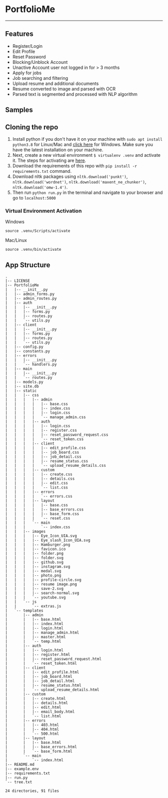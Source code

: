 # PortfolioMe

---

## Features

- Register/Login
- Edit Profile
- Reset Password
- Blocking/Unblock Account
- Unactive Account user not logged in for > 3 months
- Apply for jobs
- Job searching and filtering
- Upload resume and additional documents
- Resume converted to image and parsed with OCR
- Parsed text is segmented and processed with NLP algorithm

## Samples

## Cloning the repo

1. Install python if you don't have it on your machine with `sudo apt install python3.8` for Linux/Mac and [click here](https://www.python.org/downloads/) for Windows. Make sure you have the latest installation on your machine.
2. Next, create a new virtual environment `$ virtualenv .venv` and activate it. The steps for activating are [here](#virtual-environment-activation).
3. Download the requirements of this repo with `pip install -r requirements.txt` command.
4. Download nltk packages using `nltk.download('punkt')`, `nltk.download('wordnet')`, `nltk.download('maxent_ne_chunker')`, `nltk.download('omw-1.4')`.
5. Then run `python run.py` in the terminal and navigate to your browser and go to `localhost:5000`

### Virtual Environment Activation

Windows

```console
source .venv/Scripts/activate
```

Mac/Linux

```console
source .venv/bin/activate
```

## App Structure

```text
.
|-- LICENSE
|-- PortfolioMe
|   |-- __init__.py
|   |-- admin_forms.py
|   |-- admin_routes.py
|   |-- auth
|   |   |-- __init__.py
|   |   |-- forms.py
|   |   |-- routes.py
|   |   `-- utils.py
|   |-- client
|   |   |-- __init__.py
|   |   |-- forms.py
|   |   |-- routes.py
|   |   `-- utils.py
|   |-- config.py
|   |-- constants.py
|   |-- errors
|   |   |-- __init__.py
|   |   `-- handlers.py
|   |-- main
|   |   |-- __init__.py
|   |   `-- routes.py
|   |-- models.py
|   |-- site.db
|   |-- static
|   |   |-- css
|   |   |   |-- admin
|   |   |   |   |-- base.css
|   |   |   |   |-- index.css
|   |   |   |   |-- login.css
|   |   |   |   `-- manage_admin.css
|   |   |   |-- auth
|   |   |   |   |-- login.css
|   |   |   |   |-- register.css
|   |   |   |   |-- reset_password_request.css
|   |   |   |   `-- reset_token.css
|   |   |   |-- client
|   |   |   |   |-- edit_profile.css
|   |   |   |   |-- job_board.css
|   |   |   |   |-- job_detail.css
|   |   |   |   |-- resume_status.css
|   |   |   |   `-- upload_resume_details.css
|   |   |   |-- custom
|   |   |   |   |-- create.css
|   |   |   |   |-- details.css
|   |   |   |   |-- edit.css
|   |   |   |   `-- list.css
|   |   |   |-- errors
|   |   |   |   `-- errors.css
|   |   |   |-- layout
|   |   |   |   |-- base.css
|   |   |   |   |-- base_errors.css
|   |   |   |   |-- base_form.css
|   |   |   |   `-- reset.css
|   |   |   `-- main
|   |   |       `-- index.css
|   |   |-- images
|   |   |   |-- Eye_Icon_UIA.svg
|   |   |   |-- Eye_slash_Icon_UIA.svg
|   |   |   |-- Hamburger.png
|   |   |   |-- favicon.ico
|   |   |   |-- folder.png
|   |   |   |-- folder.svg
|   |   |   |-- github.svg
|   |   |   |-- instagram.svg
|   |   |   |-- medal.svg
|   |   |   |-- photo.png
|   |   |   |-- profile-circle.svg
|   |   |   |-- resume image.png
|   |   |   |-- save-2.svg
|   |   |   |-- search-normal.svg
|   |   |   `-- youtube.svg
|   |   `-- js
|   |       `-- extras.js
|   `-- templates
|       |-- admin
|       |   |-- base.html
|       |   |-- index.html
|       |   |-- login.html
|       |   |-- manage_admin.html
|       |   |-- master.html
|       |   `-- temp.html
|       |-- auth
|       |   |-- login.html
|       |   |-- register.html
|       |   |-- reset_password_request.html
|       |   `-- reset_token.html
|       |-- client
|       |   |-- edit_profile.html
|       |   |-- job_board.html
|       |   |-- job_detail.html
|       |   |-- resume_status.html
|       |   `-- upload_resume_details.html
|       |-- custom
|       |   |-- create.html
|       |   |-- details.html
|       |   |-- edit.html
|       |   |-- email_body.html
|       |   `-- list.html
|       |-- errors
|       |   |-- 403.html
|       |   |-- 404.html
|       |   `-- 500.html
|       |-- layout
|       |   |-- base.html
|       |   |-- base_errors.html
|       |   `-- base_form.html
|       `-- main
|           `-- index.html
|-- README.md
|-- example.env
|-- requirements.txt
|-- run.py
`-- tree.txt

24 directories, 91 files


```
